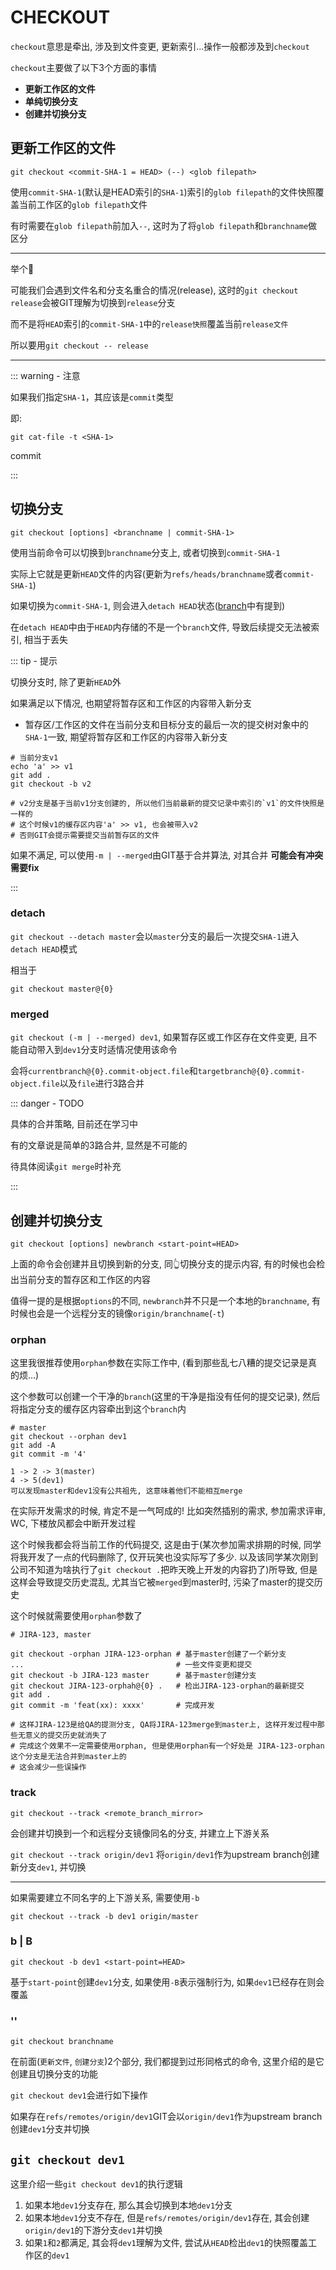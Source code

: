 # CHECKOUT

`checkout`意思是牵出, 涉及到文件变更, 更新索引...操作一般都涉及到`checkout`

`checkout`主要做了以下3个方面的事情

- **更新工作区的文件**
- **单纯切换分支**
- **创建并切换分支**

## 更新工作区的文件

`git checkout <commit-SHA-1 = HEAD> (--) <glob filepath>`

使用`commit-SHA-1`(默认是HEAD索引的`SHA-1`)索引的`glob filepath`的文件快照覆盖当前工作区的`glob filepath`文件

有时需要在`glob filepath`前加入`--`, 这时为了将`glob filepath`和`branchname`做区分

---

举个🌰

可能我们会遇到文件名和分支名重合的情况(release), 这时的`git checkout release`会被GIT理解为切换到`release`分支

而不是将`HEAD`索引的`commit-SHA-1`中的`release快照`覆盖当前`release文件`

所以要用`git checkout -- release`

---

::: warning - 注意

如果我们指定`SHA-1`，其应该是`commit`类型

即:

`git cat-file -t <SHA-1>`

commit

:::

## 切换分支

`git checkout [options] <branchname | commit-SHA-1>`

使用当前命令可以切换到`branchname`分支上, 或者切换到`commit-SHA-1`

实际上它就是更新`HEAD`文件的内容(更新为`refs/heads/branchname`或者`commit-SHA-1`)

如果切换为`commit-SHA-1`, 则会进入`detach HEAD`状态([branch](/git/branch.html)中有提到)

在`detach HEAD`中由于`HEAD`内存储的不是一个`branch`文件, 导致后续提交无法被索引, 相当于丢失

::: tip - 提示

切换分支时, 除了更新`HEAD`外

如果满足以下情况, 也期望将暂存区和工作区的内容带入新分支

- 暂存区/工作区的文件在当前分支和目标分支的最后一次的提交树对象中的`SHA-1`一致, 期望将暂存区和工作区的内容带入新分支

```shell
# 当前分支v1
echo 'a' >> v1
git add .
git checkout -b v2

# v2分支是基于当前v1分支创建的, 所以他们当前最新的提交记录中索引的`v1`的文件快照是一样的
# 这个时候v1的缓存区内容'a' >> v1, 也会被带入v2
# 否则GIT会提示需要提交当前暂存区的文件
```

如果不满足, 可以使用`-m | --merged`由GIT基于合并算法, 对其合并 **可能会有冲突需要fix**

:::

### detach

`git checkout --detach master`会以`master`分支的最后一次提交`SHA-1`进入`detach HEAD`模式

相当于

`git checkout master@{0}`

### merged

`git checkout (-m | --merged) dev1`, 如果暂存区或工作区存在文件变更, 且不能自动带入到`dev1`分支时适情况使用该命令

会将`currentbranch@{0}.commit-object.file`和`targetbranch@{0}.commit-object.file`以及`file`进行3路合并

::: danger - TODO

具体的合并策略, 目前还在学习中

有的文章说是简单的3路合并, 显然是不可能的

待具体阅读`git merge`时补充

:::

## 创建并切换分支

`git checkout [options] newbranch <start-point=HEAD>`

上面的命令会创建并且切换到新的分支, 同👆切换分支的提示内容, 有的时候也会检出当前分支的暂存区和工作区的内容

值得一提的是根据`options`的不同, `newbranch`并不只是一个本地的`branchname`, 有时候也会是一个远程分支的镜像`origin/branchname`(`-t`)

### orphan

这里我很推荐使用`orphan`参数在实际工作中, (看到那些乱七八糟的提交记录是真的烦...)

这个参数可以创建一个干净的`branch`(这里的干净是指没有任何的提交记录), 然后将指定分支的缓存区内容牵出到这个`branch`内

```shell
# master
git checkout --orphan dev1
git add -A
git commit -m '4'

1 -> 2 -> 3(master)
4 -> 5(dev1)
可以发现master和dev1没有公共祖先, 这意味着他们不能相互merge
```

在实际开发需求的时候, 肯定不是一气呵成的! 比如突然插别的需求, 参加需求评审, WC, 下楼放风都会中断开发过程

这个时候我都会将当前工作的代码提交, 这是由于(某次参加需求排期的时候, 同学将我开发了一点的代码删除了, 仅开玩笑也没实际写了多少. 以及该同学某次刚到公司不知道为啥执行了`git checkout .`把昨天晚上开发的内容扔了)所导致, 但是这样会导致提交历史混乱, 尤其当它被`merged`到master时, 污染了master的提交历史

这个时候就需要使用`orphan`参数了

```shell
# JIRA-123, master

git checkout -orphan JIRA-123-orphan # 基于master创建了一个新分支
...                                  # 一些文件变更和提交
git checkout -b JIRA-123 master      # 基于master创建分支
git checkout JIRA-123-orphah@{0} .   # 检出JIRA-123-orphan的最新提交
git add .
git commit -m 'feat(xx): xxxx'       # 完成开发

# 这样JIRA-123是给QA的提测分支, QA将JIRA-123merge到master上, 这样开发过程中那些无意义的提交历史就消失了
# 完成这个效果不一定需要使用orphan, 但是使用orphan有一个好处是 JIRA-123-orphan这个分支是无法合并到master上的
# 这会减少一些误操作
```
### track

`git checkout --track <remote_branch_mirror>`

会创建并切换到一个和远程分支镜像同名的分支, 并建立上下游关系

`git checkout --track origin/dev1` 将`origin/dev1`作为upstream branch创建新分支`dev1`, 并切换

---

如果需要建立不同名字的上下游关系, 需要使用`-b`

`git checkout --track -b dev1 origin/master`

### b | B

`git checkout -b dev1 <start-point=HEAD>`

基于`start-point`创建`dev1`分支, 如果使用`-B`表示强制行为, 如果`dev1`已经存在则会覆盖

### ''

`git checkout branchname`

在前面(`更新文件`, `创建分支`)2个部分, 我们都提到过形同格式的命令, 这里介绍的是它创建且切换分支的功能

`git checkout dev1`会进行如下操作

如果存在`refs/remotes/origin/dev1`GIT会以`origin/dev1`作为upstream branch 创建`dev1`分支并切换


## `git checkout dev1`

这里介绍一些`git checkout dev1`的执行逻辑

1.  如果本地`dev1`分支存在, 那么其会切换到本地`dev1`分支
2.  如果本地`dev1`分支不存在, 但是`refs/remotes/origin/dev1`存在, 其会创建`origin/dev1`的下游分支`dev1`并切换
3.  如果`1`和`2`都满足, 其会将`dev1`理解为文件, 尝试从`HEAD`检出`dev1`的快照覆盖工作区的`dev1`
